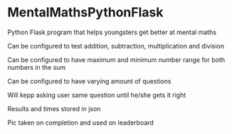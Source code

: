 # MentalMathsPythonFlask



Python Flask program that helps youngsters get better at mental maths

Can be configured to test addition, subtraction, multiplication and division

Can be configured to have maximum and minimum number range for both numbers in the sum

Can be configured to have varying amount of questions

Will kepp asking user same question until he/she gets it right

Results and times stored in json

Pic taken on completion and used on leaderboard 
